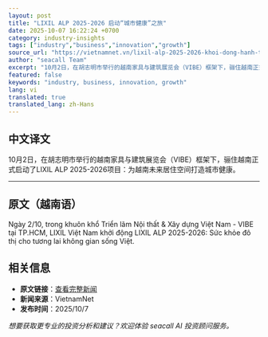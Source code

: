 ```yaml
---
layout: post
title: "LIXIL ALP 2025-2026 启动“城市健康”之旅"
date: 2025-10-07 16:22:24 +0700
category: industry-insights
tags: ["industry","business","innovation","growth"]
source_url: "https://vietnamnet.vn/lixil-alp-2025-2026-khoi-dong-hanh-trinh-suc-khoe-do-thi-2450157.html"
author: "seacall Team"
excerpt: "10月2日，在胡志明市举行的越南家具与建筑展览会（VIBE）框架下，骊住越南正式启动了LIXIL ALP 2025-2026项目：为越南未来居住空间打造城市健康。..."
featured: false
keywords: "industry, business, innovation, growth"
lang: vi
translated: true
translated_lang: zh-Hans
---
```


## 中文译文

10月2日，在胡志明市举行的越南家具与建筑展览会（VIBE）框架下，骊住越南正式启动了LIXIL ALP 2025-2026项目：为越南未来居住空间打造城市健康。

---

## 原文（越南语）

Ngày 2/10, trong khuôn khổ Triển lãm Nội thất &amp; Xây dựng Việt Nam - VIBE tại TP.HCM, LIXIL Việt Nam khởi động LIXIL ALP 2025-2026: Sức khỏe đô thị cho tương lai không gian sống Việt.

## 相关信息

- **原文链接**：[查看完整新闻](https://vietnamnet.vn/lixil-alp-2025-2026-khoi-dong-hanh-trinh-suc-khoe-do-thi-2450157.html)
- **新闻来源**：VietnamNet
- **发布时间**：2025/10/7

*想要获取更专业的投资分析和建议？欢迎体验 seacall AI 投资顾问服务。*